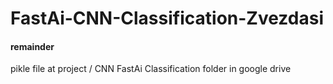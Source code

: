 # FastAi-CNN-Classification-Zvezdasi

#### remainder

pikle file at project / CNN FastAi Classification folder in google drive
